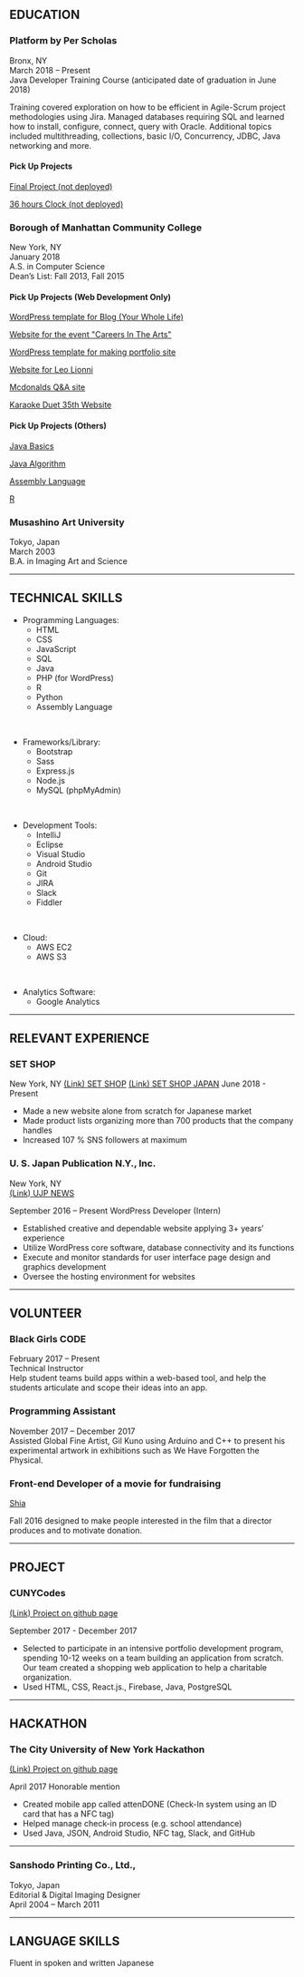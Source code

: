 ## EDUCATION
### Platform by Per Scholas  
Bronx, NY  
March 2018 – Present  
Java Developer Training Course (anticipated date of graduation in June 2018)

Training covered exploration on how to be efficient in Agile-Scrum project methodologies using Jira. Managed databases requiring SQL and learned how to install, configure, connect, query with Oracle. Additional topics included multithreading, collections, basic I/O, Concurrency, JDBC, Java networking and more. 

#### Pick Up Projects
[Final Project (not deployed)](https://github.com/sayaka-tamura/PerScholas_JavaDeveloper/tree/master/finalCaseStudies_springMVC)

[36 hours Clock (not deployed)](https://github.com/sayaka-tamura/PerScholas_JavaDeveloper/tree/master/Week9_HTML/MyProject_ClockLong)

### Borough of Manhattan Community College  
New York, NY  
January 2018  
A.S. in Computer Science  
Dean’s List: Fall 2013, Fall 2015

#### Pick Up Projects (Web Development Only)

[WordPress template for Blog (Your Whole Life)](https://github.com/sayaka-tamura/WPtemplate_YourWholeLife)

[Website for the event "Careers In The Arts"](https://github.com/sayaka-tamura/CareersInTheArts_Responsive)

[WordPress template for making portfolio site](https://github.com/sayaka-tamura/WPtemplate_Portfolio)

[Website for Leo Lionni](https://github.com/sayaka-tamura/leolionni_Portfolio)

[Mcdonalds Q&A site](https://github.com/sayaka-tamura/mcdonaldsQandA)

[Karaoke Duet 35th Website](https://github.com/sayaka-tamura/KaraokeDuet_Website)

#### Pick Up Projects (Others)
[Java Basics](https://github.com/sayaka-tamura/java)

[Java Algorithm](https://github.com/sayaka-tamura/algorithm_Java)

[Assembly Language](https://github.com/sayaka-tamura/AssemblyLanguage-MASM)

[R](https://github.com/sayaka-tamura/R)

### Musashino Art University  
Tokyo, Japan  
March 2003  
B.A. in Imaging Art and Science 

*****   

## TECHNICAL SKILLS
* Programming Languages: 
    * HTML
    * CSS
    * JavaScript
    * SQL
    * Java
    * PHP (for WordPress)
    * R
    * Python
    * Assembly Language
<br />  

* Frameworks/Library: 
    * Bootstrap
    * Sass
    * Express.js
    * Node.js
    * MySQL (phpMyAdmin)  
<br />  

* Development Tools: 
    * IntelliJ
    * Eclipse
    * Visual Studio
    * Android Studio
    * Git
    * JIRA
    * Slack
    * Fiddler  
<br />  

* Cloud: 
    * AWS EC2
    * AWS S3
<br />  

* Analytics Software: 
    * Google Analytics  

*****  

## RELEVANT EXPERIENCE
### SET SHOP
New York, NY
[(Link) SET SHOP](https://setshop.com/)
[(Link) SET SHOP JAPAN](https://setshop.online/)
June 2018 - Present
* Made a new website alone from scratch for Japanese market
* Made product lists organizing more than 700 products that the company handles
* Increased 107 % SNS followers at maximum

### U. S. Japan Publication N.Y., Inc.  
New York, NY  
[(Link) UJP NEWS](https://ujpdb.com/)

September 2016 – Present
WordPress Developer (Intern)
* Established creative and dependable website applying 3+ years’ experience
* Utilize WordPress core software, database connectivity and its functions  
* Execute and monitor standards for user interface page design and graphics development
* Oversee the hosting environment for websites  

---------------------------------------  

## VOLUNTEER
### Black Girls CODE
February 2017 – Present  
Technical Instructor  
Help student teams build apps within a web-based tool, and help the students articulate and scope their ideas into an app. 
 
### Programming Assistant  
November 2017 – December 2017  
Assisted Global Fine Artist, Gil Kuno using Arduino and C++ to present his experimental artwork in exhibitions such as We Have Forgotten the Physical.  

### Front-end Developer of a movie for fundraising
[Shia](https://www.sayaka-tmr.com/works/shia-movie/)

Fall 2016
designed to make people interested in the film that a director produces and to motivate donation.

---------------------------------------  

## PROJECT 
### CUNYCodes  

[(Link) Project on github page](https://github.com/CUNYTech/closetShare)

September 2017 - December 2017  
* Selected to participate in an intensive portfolio development program, spending 10-12 weeks on a team building an application from scratch. Our team created a shopping web application to help a charitable organization.
* Used HTML, CSS, React.js., Firebase, Java, PostgreSQL 

---------------------------------------  

## HACKATHON
### The City University of New York Hackathon  

[(Link) Project on github page](https://github.com/Nukki/attenDONE)

April 2017                                                                                                                             Honorable mention  
* Created mobile app called attenDONE (Check-In system using an ID card that has a NFC tag)
* Helped manage check-in process (e.g. school attendance)
* Used Java, JSON, Android Studio, NFC tag, Slack, and GitHub  

---------------------------------------  
 
### Sanshodo Printing Co., Ltd.,  
Tokyo, Japan  
Editorial & Digital Imaging Designer  
April 2004 – March 2011  

---------------------------------------  

## LANGUAGE SKILLS
Fluent in spoken and written Japanese
